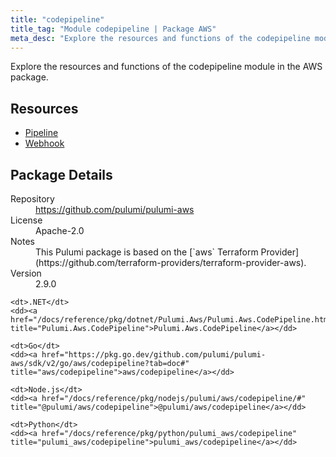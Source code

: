 ```yaml
---
title: "codepipeline"
title_tag: "Module codepipeline | Package AWS"
meta_desc: "Explore the resources and functions of the codepipeline module in the AWS package."
---
```


<!-- WARNING: this file was generated by Pulumi Docs Generator. -->
<!-- Do not edit by hand unless you're certain you know what you are doing! -->

Explore the resources and functions of the codepipeline module in the AWS package.

<h2 id="resources">Resources</h2>
<ul class="api">
    <li><a href="pipeline" title="Pipeline"><span class="symbol resource"></span>Pipeline</a></li>
    <li><a href="webhook" title="Webhook"><span class="symbol resource"></span>Webhook</a></li>
</ul>

<h2 id="package-details">Package Details</h2>
<dl class="package-details">
	<dt>Repository</dt>
	<dd><a href="https://github.com/pulumi/pulumi-aws">https://github.com/pulumi/pulumi-aws</a></dd>
	<dt>License</dt>
	<dd>Apache-2.0</dd>
	<dt>Notes</dt>
	<dd>This Pulumi package is based on the [`aws` Terraform Provider](https://github.com/terraform-providers/terraform-provider-aws).</dd>
	<dt>Version</dt>
	<dd>2.9.0</dd>
</dl>



<dl class="tabular">

    <dt>.NET</dt>
    <dd><a href="/docs/reference/pkg/dotnet/Pulumi.Aws/Pulumi.Aws.CodePipeline.html" title="Pulumi.Aws.CodePipeline">Pulumi.Aws.CodePipeline</a></dd>

    <dt>Go</dt>
    <dd><a href="https://pkg.go.dev/github.com/pulumi/pulumi-aws/sdk/v2/go/aws/codepipeline?tab=doc#" title="aws/codepipeline">aws/codepipeline</a></dd>

    <dt>Node.js</dt>
    <dd><a href="/docs/reference/pkg/nodejs/pulumi/aws/codepipeline/#" title="@pulumi/aws/codepipeline">@pulumi/aws/codepipeline</a></dd>

    <dt>Python</dt>
    <dd><a href="/docs/reference/pkg/python/pulumi_aws/codepipeline" title="pulumi_aws/codepipeline">pulumi_aws/codepipeline</a></dd>

</dl>

